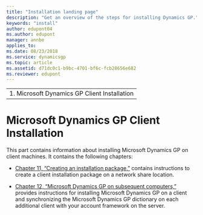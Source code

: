 ```yaml
---
title: "Installation landing page"
description: "Get an overview of the steps for installing Dynamics GP."
keywords: "install"
author: edupont04
ms.author: edupont
manager: annbe
applies_to: 
ms.date: 08/23/2018
ms.service: dynamicsgp
ms.topic: article
ms.assetid: d71dc0c1-b9bc-4701-bf6c-fcb28656e682
ms.reviewer: edupont
---
```

|                                               |
|-----------------------------------------------|
| 1.  Microsoft Dynamics GP Client Installation |

### 

# Microsoft Dynamics GP Client Installation

This part contains information about installing Microsoft Dynamics GP on client machines. It contains the following chapters:

-   [Chapter 11, “Creating an installation package,”](#_Creating_an_installation_1) contains instructions to create a client installation package on a network share location.  

-   [Chapter 12, “Microsoft Dynamics GP on subsequent computers,”](#_Installing_Microsoft_Dynamics_1) provides instructions for installing Microsoft Dynamics GP on a client and synchronizing the Microsoft Dynamics GP dictionary on each additional client with your account framework on the server.  


